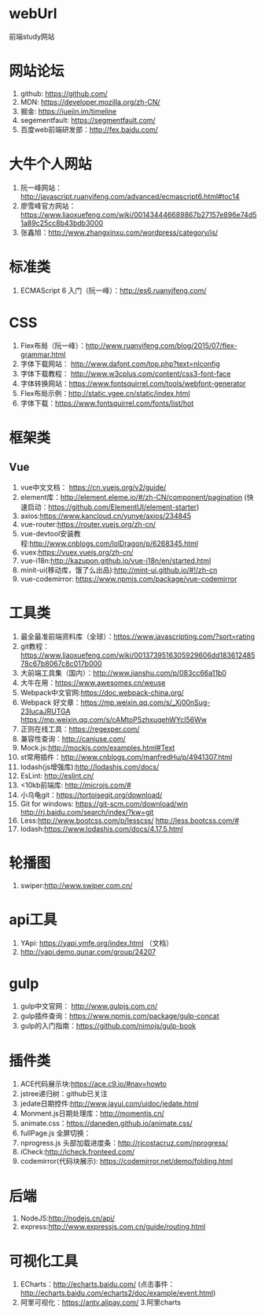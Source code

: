 # webUrl
前端study网站
# 网站论坛
1. github: https://github.com/
2. MDN: https://developer.mozilla.org/zh-CN/
3. 掘金: https://juejin.im/timeline
4. segementfault: https://segmentfault.com/
5. 百度web前端研发部：http://fex.baidu.com/
# 大牛个人网站
1. 阮一峰网站：http://javascript.ruanyifeng.com/advanced/ecmascript6.html#toc14
2. 廖雪峰官方网站：https://www.liaoxuefeng.com/wiki/001434446689867b27157e896e74d51a89c25cc8b43bdb3000
3. 张鑫旭：http://www.zhangxinxu.com/wordpress/category/js/
# 标准类
1. ECMAScript 6 入门（阮一峰）：http://es6.ruanyifeng.com/
# CSS
1. Flex布局（阮一峰）：http://www.ruanyifeng.com/blog/2015/07/flex-grammar.html
2. 字体下载网站： http://www.dafont.com/top.php?text=nlconfig
3. 字体下载教程： http://www.w3cplus.com/content/css3-font-face
4. 字体转换网站：https://www.fontsquirrel.com/tools/webfont-generator
5. Flex布局示例：http://static.vgee.cn/static/index.html
6. 字体下载：https://www.fontsquirrel.com/fonts/list/hot
# 框架类
## Vue
1. vue中文文档： https://cn.vuejs.org/v2/guide/
2. element库：http://element.eleme.io/#/zh-CN/component/pagination (快速启动：https://github.com/ElementUI/element-starter)
3. axios:https://www.kancloud.cn/yunye/axios/234845
4. vue-router:https://router.vuejs.org/zh-cn/
5. vue-devtool安装教程:http://www.cnblogs.com/lolDragon/p/6268345.html
6. vuex:https://vuex.vuejs.org/zh-cn/
7. vue-i18n:http://kazupon.github.io/vue-i18n/en/started.html
8. minit-ui(移动库，饿了么出品):http://mint-ui.github.io/#!/zh-cn
9. vue-codemirror: https://www.npmjs.com/package/vue-codemirror
# 工具类
1. 最全最准前端资料库（全球）：https://www.javascripting.com/?sort=rating
2. git教程： https://www.liaoxuefeng.com/wiki/0013739516305929606dd18361248578c67b8067c8c017b000
3. 大前端工具集（国内）：http://www.jianshu.com/p/083cc66a11b0
4. 大牛在用：https://www.awesomes.cn/weuse
5. Webpack中文官网:https://doc.webpack-china.org/
6. Webpack 好文章：https://mp.weixin.qq.com/s/_Xj00nSug-23IucaJRUTGA https://mp.weixin.qq.com/s/cAMtoP5zhxuqehWYcI56Ww
7. 正则在线工具：https://regexper.com/
8. 兼容性查询：http://caniuse.com/
9. Mock.js:http://mockjs.com/examples.html#Text
10. st常用插件：http://www.cnblogs.com/manfredHu/p/4941307.html
11. lodash(js增强库):http://lodashjs.com/docs/
12. EsLint: http://eslint.cn/
13. <10kb前端库: http://microjs.com/#
14. 小乌龟git：https://tortoisegit.org/download/
15. Git for windows: https://git-scm.com/download/win http://rj.baidu.com/search/index/?kw=git
16. Less:http://www.bootcss.com/p/lesscss/ http://less.bootcss.com/#
17. lodash:https://www.lodashjs.com/docs/4.17.5.html
# 轮播图
1. swiper:http://www.swiper.com.cn/
# api工具
1. YApi: https://yapi.ymfe.org/index.html （文档）
2. http://yapi.demo.qunar.com/group/24207
# gulp
1. gulp中文官网： http://www.gulpjs.com.cn/
2. gulp插件查询：https://www.npmjs.com/package/gulp-concat
3. gulp的入门指南：https://github.com/nimojs/gulp-book

# 插件类
1. ACE代码展示块:https://ace.c9.io/#nav=howto
2. jstree递归树：github已关注
3. jedate日期控件:http://www.jayui.com/uidoc/jedate.html
4. Monment.js日期处理库：http://momentjs.cn/
5. animate.css：https://daneden.github.io/animate.css/
6. fullPage.js 全屏切换：
7. nprogress.js 头部加载进度条：http://ricostacruz.com/nprogress/
8. iCheck:http://icheck.fronteed.com/
9. codemirror(代码块展示): https://codemirror.net/demo/folding.html
# 后端
1. NodeJS:http://nodejs.cn/api/
2. express:http://www.expressjs.com.cn/guide/routing.html
# 可视化工具
1. ECharts：http://echarts.baidu.com/   (点击事件：http://echarts.baidu.com/echarts2/doc/example/event.html)
2. 阿里可视化：https://antv.alipay.com/
3.阿里charts

